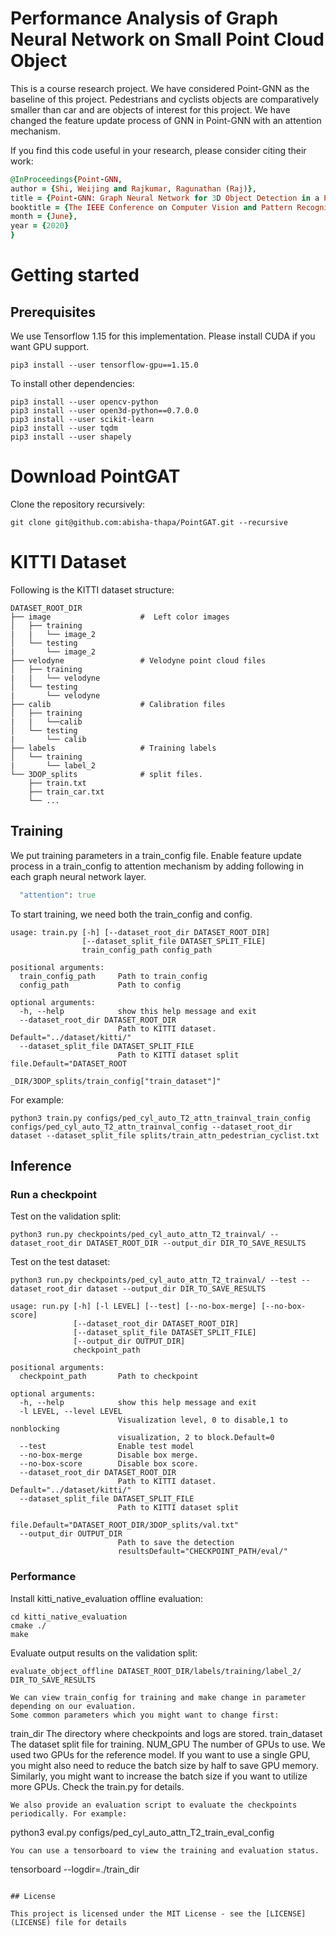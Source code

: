 # Performance Analysis of Graph Neural Network on Small Point Cloud Object

This is a course research project. We have considered Point-GNN as the baseline of this project. Pedestrians and cyclists objects are comparatively smaller than car and are objects of interest for this project. 
We have changed the feature update process of GNN in Point-GNN with an attention mechanism.


If you find this code useful in your research, please consider citing their work:
```ruby
@InProceedings{Point-GNN,
author = {Shi, Weijing and Rajkumar, Ragunathan (Raj)},
title = {Point-GNN: Graph Neural Network for 3D Object Detection in a Point Cloud},
booktitle = {The IEEE Conference on Computer Vision and Pattern Recognition (CVPR)},
month = {June},
year = {2020}
}
```

# Getting started

## Prerequisites

We use Tensorflow 1.15 for this implementation. Please install CUDA if you want GPU support.
```
pip3 install --user tensorflow-gpu==1.15.0
```
To install other dependencies:
```
pip3 install --user opencv-python
pip3 install --user open3d-python==0.7.0.0
pip3 install --user scikit-learn
pip3 install --user tqdm
pip3 install --user shapely
```
# Download PointGAT
Clone the repository recursively:
```
git clone git@github.com:abisha-thapa/PointGAT.git --recursive
```
# KITTI Dataset
Following is the KITTI dataset structure:
```
DATASET_ROOT_DIR
├── image                    #  Left color images
│   ├── training
|   |   └── image_2            
│   └── testing
|       └── image_2 
├── velodyne                 # Velodyne point cloud files
│   ├── training
|   |   └── velodyne            
│   └── testing
|       └── velodyne 
├── calib                    # Calibration files
│   ├── training
|   |   └──calib            
│   └── testing
|       └── calib 
├── labels                   # Training labels
│   └── training
|       └── label_2
└── 3DOP_splits              # split files.
    ├── train.txt
    ├── train_car.txt
    └── ...
```

## Training
We put training parameters in a train_config file. Enable feature update process in a train_config to attention mechanism by adding following in each graph neural network layer.
```ruby
  "attention": true
```
To start training, we need both the train_config and config.

```
usage: train.py [-h] [--dataset_root_dir DATASET_ROOT_DIR]
                [--dataset_split_file DATASET_SPLIT_FILE]
                train_config_path config_path

positional arguments:
  train_config_path     Path to train_config
  config_path           Path to config

optional arguments:
  -h, --help            show this help message and exit
  --dataset_root_dir DATASET_ROOT_DIR
                        Path to KITTI dataset. Default="../dataset/kitti/"
  --dataset_split_file DATASET_SPLIT_FILE
                        Path to KITTI dataset split file.Default="DATASET_ROOT
                        _DIR/3DOP_splits/train_config["train_dataset"]"
```
For example:
```
python3 train.py configs/ped_cyl_auto_T2_attn_trainval_train_config configs/ped_cyl_auto_T2_attn_trainval_config --dataset_root_dir dataset --dataset_split_file splits/train_attn_pedestrian_cyclist.txt
```

## Inference
### Run a checkpoint
Test on the validation split:
```
python3 run.py checkpoints/ped_cyl_auto_attn_T2_trainval/ --dataset_root_dir DATASET_ROOT_DIR --output_dir DIR_TO_SAVE_RESULTS
```
Test on the test dataset:
```
python3 run.py checkpoints/ped_cyl_auto_attn_T2_trainval/ --test --dataset_root_dir dataset --output_dir DIR_TO_SAVE_RESULTS
```
```
usage: run.py [-h] [-l LEVEL] [--test] [--no-box-merge] [--no-box-score]
              [--dataset_root_dir DATASET_ROOT_DIR]
              [--dataset_split_file DATASET_SPLIT_FILE]
              [--output_dir OUTPUT_DIR]
              checkpoint_path

positional arguments:
  checkpoint_path       Path to checkpoint

optional arguments:
  -h, --help            show this help message and exit
  -l LEVEL, --level LEVEL
                        Visualization level, 0 to disable,1 to nonblocking
                        visualization, 2 to block.Default=0
  --test                Enable test model
  --no-box-merge        Disable box merge.
  --no-box-score        Disable box score.
  --dataset_root_dir DATASET_ROOT_DIR
                        Path to KITTI dataset. Default="../dataset/kitti/"
  --dataset_split_file DATASET_SPLIT_FILE
                        Path to KITTI dataset split
                        file.Default="DATASET_ROOT_DIR/3DOP_splits/val.txt"
  --output_dir OUTPUT_DIR
                        Path to save the detection
                        resultsDefault="CHECKPOINT_PATH/eval/"
 ```


### Performance
Install kitti_native_evaluation offline evaluation:
```
cd kitti_native_evaluation
cmake ./
make
```
Evaluate output results on the validation split:
```
evaluate_object_offline DATASET_ROOT_DIR/labels/training/label_2/ DIR_TO_SAVE_RESULTS
```

```
We can view train_config for training and make change in parameter depending on our evaluation.
Some common parameters which you might want to change first:
```
train_dir     The directory where checkpoints and logs are stored.
train_dataset The dataset split file for training. 
NUM_GPU       The number of GPUs to use. We used two GPUs for the reference model. 
              If you want to use a single GPU, you might also need to reduce the batch size by half to save GPU memory.
              Similarly, you might want to increase the batch size if you want to utilize more GPUs. 
              Check the train.py for details.               
```
We also provide an evaluation script to evaluate the checkpoints periodically. For example:
```
python3 eval.py configs/ped_cyl_auto_attn_T2_train_eval_config
```
You can use a tensorboard to view the training and evaluation status. 
```
tensorboard --logdir=./train_dir
```

## License

This project is licensed under the MIT License - see the [LICENSE](LICENSE) file for details
